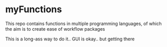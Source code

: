 # myFunctions
This repo contains functions in multiple programming languages, of which the aim is to create ease of workflow packages


This is a long-ass way to do it.. GUI is okay.. but getting there 
